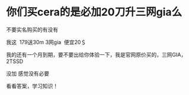 # 你们买cera的是必加20刀升三网gia么


不要实名购买的有没有<img src="static/image/smiley/default/lol.gif" smilieid="12" border="0" alt="" /><img id="aimg_H32K2" onclick="zoom(this, this.src, 0, 0, 0)" class="zoom" src="https://cdn.jsdelivr.net/gh/hishis/forum-master/public/images/patch.gif" onmouseover="img_onmouseoverfunc(this)" onload="thumbImg(this)" border="0" alt="" />

我这&nbsp;&nbsp;179送30m 3网gia&nbsp;&nbsp;便宜20＄

我的还有一个月到期，要不要出给你体验一下，我是官网原价买的，三网GIA，2TSSD

没加 感觉没有必要

看看答案，学习知识！<br />
<br />
<img src="static/image/smiley/default/time.gif" smilieid="15" border="0" alt="" /><img src="static/image/smiley/default/time.gif" smilieid="15" border="0" alt="" /><img src="static/image/smiley/default/time.gif" smilieid="15" border="0" alt="" />
